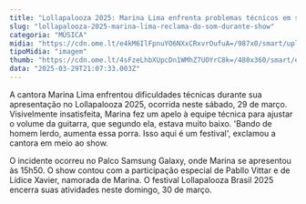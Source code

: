 ```yaml
---
title: "Lollapalooza 2025: Marina Lima enfrenta problemas técnicos em sua apresentação"
slug: "lollapalooza-2025-marina-lima-reclama-do-som-durante-show"
categoria: "MÚSICA"
midia: "https://cdn.ome.lt/e4kM6IlFpnuYO6NXxCRxvrOufuA=/987x0/smart/uploads/conteudo/fotos/marinalima.jpg"
tipoMidia: "imagem"
thumb: "https://cdn.ome.lt/4sFzeLhbXUpcDn1WMhZ7UOYrC8k=/480x360/smart/extras/conteudos/marinalima.jpg"
data: "2025-03-29T21:07:33.003Z"
---
```


A cantora Marina Lima enfrentou dificuldades técnicas durante sua apresentação no Lollapalooza 2025, ocorrida neste sábado, 29 de março. Visivelmente insatisfeita, Marina fez um apelo à equipe técnica para ajustar o volume da guitarra, que segundo ela, estava muito baixo. 'Bando de homem lerdo, aumenta essa porra. Isso aqui é um festival', exclamou a cantora em meio ao show.

O incidente ocorreu no Palco Samsung Galaxy, onde Marina se apresentou às 15h50. O show contou com a participação especial de Pabllo Vittar e de Lídice Xavier, namorada de Marina. O festival Lollapalooza Brasil 2025 encerra suas atividades neste domingo, 30 de março.